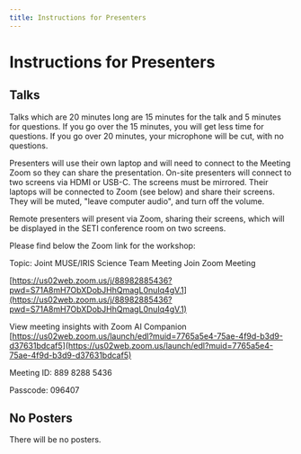 ```yaml
---
title: Instructions for Presenters
---
```


# Instructions for Presenters

## Talks

Talks which are 20 minutes long are 15 minutes for the talk and 5 minutes for questions.
If you go over the 15 minutes, you will get less time for questions.
If you go over 20 minutes, your microphone will be cut, with no questions.

Presenters will use their own laptop and will need to connect to the Meeting Zoom so they can share the presentation.
On-site presenters will connect to two screens via HDMI or USB-C.
The screens must be mirrored.
Their laptops will be connected to Zoom (see below) and share their screens.
They will be muted, "leave computer audio", and turn off the volume.

Remote presenters will present via Zoom, sharing their screens, which will be displayed in the SETI conference room on two screens.

Please find below the Zoom link for the workshop:

Topic: Joint MUSE/IRIS Science Team Meeting
Join Zoom Meeting

[https://us02web.zoom.us/j/88982885436?pwd=S71A8mH7ObXDobJHhQmagL0nuIq4gV.1](https://us02web.zoom.us/j/88982885436?pwd=S71A8mH7ObXDobJHhQmagL0nuIq4gV.1)

View meeting insights with Zoom AI Companion
[https://us02web.zoom.us/launch/edl?muid=7765a5e4-75ae-4f9d-b3d9-d37631bdcaf5](https://us02web.zoom.us/launch/edl?muid=7765a5e4-75ae-4f9d-b3d9-d37631bdcaf5)

Meeting ID: 889 8288 5436

Passcode: 096407

## No Posters

There will be no posters.
